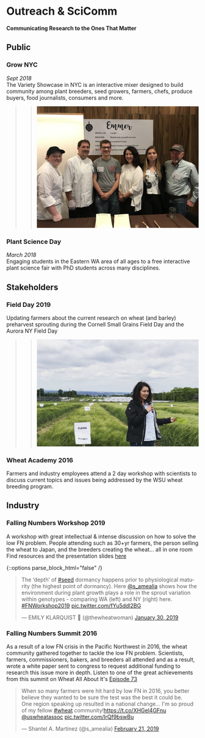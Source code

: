 # Outreach & SciComm

**Communicating Research to the Ones That Matter**  

## Public  
### Grow NYC   
*Sept 2018*  
The Variety Showcase in NYC is an interactive mixer designed to build community among plant breeders, seed growers, farmers, chefs, produce buyers, food journalists, consumers and more.  
>> ![](https://github.com/shantel-martinez/Lab_Resources/blob/master/example_img/GrowNYC.jpg?raw=true)  

### Plant Science Day  
*March 2018*   
Engaging students in the Eastern WA area of all ages to a free interactive plant science fair with PhD students across many disciplines.  

## Stakeholders
### Field Day 2019
Updating farmers about the current research on wheat (and barley) preharvest sprouting during the Cornell Small Grains Field Day and the Aurora NY Field Day
>> ![](https://github.com/shantel-martinez/Lab_Resources/blob/master/example_img/FieldDay2019.jpg?raw=true)  

### Wheat Academy 2016  
Farmers and industry employees attend a 2 day workshop with scientists to discuss current topics and issues being addressed by the WSU wheat breeding program.  

## Industry 
### Falling Numbers Workshop 2019   
A workshop with great intellectual & intense discussion on how to solve the low FN problem. People attending such as 30+yr farmers, the person selling the wheat to Japan, and the breeders creating the wheat... all in one room  
Find resources and the presentation slides [here](https://github.com/shantel-martinez/FNWorkshop2019/blob/master/README.md)   

{::options parse_block_html="false" /}

<div class="center">
 
<blockquote class="twitter-tweet" data-lang="en"><p lang="en" dir="ltr">The ‘depth’ of <a href="https://twitter.com/hashtag/seed?src=hash&amp;ref_src=twsrc%5Etfw">#seed</a> dormancy happens prior to physiological maturity (the highest point of dormancy). Here <a href="https://twitter.com/s_amealia?ref_src=twsrc%5Etfw">@s_amealia</a> shows how the environment during plant growth plays a role in the sprout variation within genotypes - comparing WA (left) and NY (right) here. <a href="https://twitter.com/hashtag/FNWorkshop2019?src=hash&amp;ref_src=twsrc%5Etfw">#FNWorkshop2019</a> <a href="https://t.co/fYu5ddl2BG">pic.twitter.com/fYu5ddl2BG</a></p>&mdash; EMILY KLARQUIST 🍞 (@thewheatwoman) <a href="https://twitter.com/thewheatwoman/status/1090680556524720128?ref_src=twsrc%5Etfw">January 30, 2019</a></blockquote>
<script async src="https://platform.twitter.com/widgets.js" charset="utf-8"></script>

</div>

### Falling Numbers Summit 2016  
As a result of a low FN crisis in the Pacific Northwest in 2016, the wheat community gathered together to tackle the low FN problem. Scientists, farmers, commissioners, bakers, and breeders all attended and as a result, wrote a white paper sent to congress to request additional funding to research this issue more in depth. Listen to one of the great achievements from this summit on Wheat All About It's [Episode 73](http://wagrains.org/podcast/episode-73-falling-numbers-rising-optimism/) 

<div class="center">

<blockquote class="twitter-tweet" data-lang="en"><p lang="en" dir="ltr">When so many farmers were hit hard by low FN in 2016, you better believe they wanted to be sure the test was the best it could be.<br>One region speaking up resulted in a national change... I&#39;m so proud of my fellow <a href="https://twitter.com/hashtag/wheat?src=hash&amp;ref_src=twsrc%5Etfw">#wheat</a> community!<a href="https://t.co/XHGel4GFnu">https://t.co/XHGel4GFnu</a> <a href="https://twitter.com/uswheatassoc?ref_src=twsrc%5Etfw">@uswheatassoc</a> <a href="https://t.co/IrQf9bswBu">pic.twitter.com/IrQf9bswBu</a></p>&mdash; Shantel A. Martinez (@s_amealia) <a href="https://twitter.com/s_amealia/status/1098724481059692545?ref_src=twsrc%5Etfw">February 21, 2019</a></blockquote>
<script async src="https://platform.twitter.com/widgets.js" charset="utf-8"></script>

</div>

